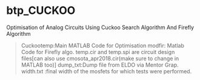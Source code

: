 # btp_CUCKOO
Optimisation of Analog Circuits Using Cuckoo Search Algorithm And Firefly Algorithm


>Cuckootemp:Main MATLAB Code for Optimisation
>modfir: Matlab Code for Firefly algo.
>temp.cir and temp.spi are circuit design files[can also use cmosota_apr2018.cir(make sure to change in MATLAB too)]
>dump_txt:Dump file from ELDO via Mentor Grap.
>width.txt :final width of the mosfets for which tests were performed.
